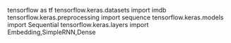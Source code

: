 tensorflow as tf
tensorflow.keras.datasets import imdb
tensorflow.keras.preprocessing import sequence
tensorflow.keras.models import Sequential
tensorflow.keras.layers import Embedding,SimpleRNN,Dense
